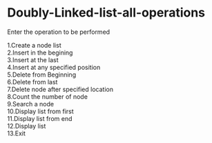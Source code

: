 # Doubly-Linked-list-all-operations

Enter the operation to be performed

1.Create a node list                                                                    
2.Insert in the begining                                                                                                                  
3.Insert at the last                                                                                                                  
4.Insert at any specified position                                                                  
5.Delete from Beginning                                                                 
6.Delete from last                                                                                                
7.Delete node after specified location                                                                                
8.Count the number of node                                                                                
9.Search a node                                                             
10.Display list from first                                                                
11.Display list from end                                                          
12.Display list                                                                                                 
13.Exit
